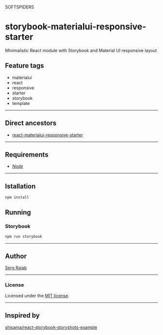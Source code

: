 SOFTSPIDERS

# storybook-materialui-responsive-starter

Minimalistic React module with Storybook and Material UI responsive layout

## Feature tags

- materialui
- react
- responsive
- starter
- storybook
- template

---

## Direct ancestors

- [react-materialui-responsive-starter](https://github.com/softspiders/react-materialui-responsive-starter)

---

## Requirements

- [*Node*](https://nodejs.org/en/download/package-manager/)

---

## Istallation

```sh
npm install
```

## Running

### Storybook

```sh
npm run storybook
```

---

## Author

[Serg Rajab](https://github.com/SergRajab)

---

### License

Licensed under the [MIT license](./LICENSE).

---


## Inspired by

[shisama/react-storybook-storyshots-example](https://github.com/shisama/react-storybook-storyshots-example)
